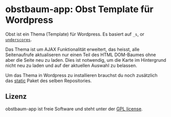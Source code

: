obstbaum-app: Obst Template für Wordpress
=========================================

Obst ist ein Thema (Template) für Wordpress. Es basiert auf `_s`, or [`underscores`](http://underscores.me/).

Das Thema ist um AJAX Funktionalität erweitert, das heisst, alle Seitenaufrufe aktualiseren nur einen Teil des HTML DOM-Baumes ohne aber die Seite neu zu laden. Dies ist notwendig, um die Karte im Hintergrund nicht neu zu laden und auf der aktuellen Auswahl zu belassen.

Um das Thema in Wordpress zu installieren brauchst du noch zusätzlich das [static](https://github.com/geraldo/obstbaum-app/tree/master/static) Paket des selben Repositories.

## Lizenz

obstbaum-app ist freie Software und steht unter der [GPL license](gpl-3.0.txt).
